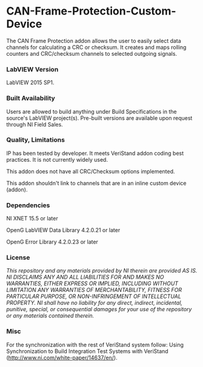CAN-Frame-Protection-Custom-Device
===================

The CAN Frame Protection addon allows the user to easily select data channels for calculating a CRC or checksum.  It creates and maps rolling counters and CRC/checksum channels to selected outgoing signals.

### LabVIEW Version ###

LabVIEW 2015 SP1.

### Built Availability ###

Users are allowed to build anything under Build Specifications in the source's LabVIEW project(s).  Pre-built versions are available upon request through NI Field Sales. 

### Quality, Limitations ###

IP has been tested by developer. It meets VeriStand addon coding best practices. It is not currently widely used. 

This addon does not have all CRC/Checksum options implemented.

This addon shouldn't link to channels that are in an inline custom device (addon).

### Dependencies ###

NI XNET 15.5 or later

OpenG LabVIEW Data Library 4.2.0.21 or later

OpenG Error Library 4.2.0.23 or later

### License ###

*This repository and any materials provided by NI therein are provided AS IS. NI DISCLAIMS ANY AND ALL LIABILITIES FOR AND MAKES NO WARRANTIES, EITHER EXPRESS OR IMPLIED, INCLUDING WITHOUT LIMITATION ANY WARRANTIES OF MERCHANTABILITY, FITNESS FOR  PARTICULAR PURPOSE, OR NON-INFRINGEMENT OF INTELLECTUAL PROPERTY. NI shall have no liability for any direct, indirect, incidental, punitive, special, or consequential damages for your use of the repository or any materials contained therein.*

### Misc ###

For the synchronization with the rest of VeriStand system follow: Using Synchronization to Build Integration Test Systems with VeriStand (http://www.ni.com/white-paper/14637/en/).
